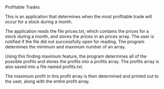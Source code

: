 Profitable Trades

This is an application that determines when the most profitable trade will occur for a stock during a month. 

The application reads the file prices.txt, which contains the prices for a stock during a month, and stores the prices in an prices array. The user is notified if the file did not successfully open for reading. The program determines the minimum and maximum number of an array. 

Using this finding maximum feature, the program determines all of the possible profits and stores the profits into a profits array. The profits array is also saved into a file named profits.txt. 

The maximum profit in this profit array is then determined and printed out to the user, along with the entire profit array.
